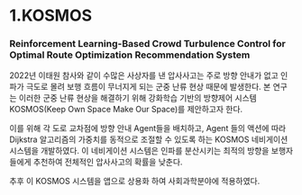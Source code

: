 # 1.KOSMOS
### Reinforcement Learning-Based Crowd Turbulence Control for Optimal Route Optimization Recommendation System

2022년 이태원 참사와 같이 수많은 사상자를 낸 압사사고는 주로 방향 안내가 없고 인파가 극도로 몰려 보행 흐름이 무너지게 되는 군중 난류 현상 때문에 발생한다. 
본 연구는 이러한 군중 난류 현상을 해결하기 위해 강화학습 기반의 방향제어 시스템 KOSMOS(Keep Own Space Make Our Space)를 제안하고자 한다. 

이를 위해 각 도로 교차점에 방향 안내 Agent들을 배치하고, Agent 들의 액션에 따라 Dijkstra 알고리즘의 가중치를 동적으로 조절할 수 있도록 하는 KOSMOS 네비게이션 시스템을 개발하였다. 
이 네비게이션 시스템은 인파를 분산시키는 최적의 방향을 보행자들에게 추천하여 전체적인 압사사고의 확률을 낮춘다.

추후 이 KOSMOS 시스템을 앱으로 상용화 하여 사회과학분야에 적용하였다.

